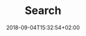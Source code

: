---
title: "Search"
date: 2018-09-04T15:32:54+02:00
layout: "search"
outputs: ["json", "html"]
noindex: true
---